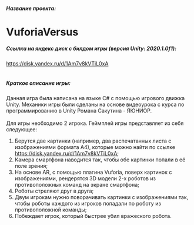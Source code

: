##### Название проекта: 
# VuforiaVersus
##### Ссылка на яндекс диск с билдом игры (версия Unity: 2020.1.0f1):
<https://disk.yandex.ru/d/1Am7v8kVTiL0xA>
<br/>
<br/>
##### Краткое описание игры:
Данная игра была написана на языке C# с помощью игрового движка Unity. 
Механики игры были сделаны на основе видеоурока с курса по программированию в Unity Романа Сакутина - ЯЮНИОР.
<br/>
<br/>
Для игры необходимо 2 игрока.
Геймплей игры представляет из себя следующее:
<br/>
1. Берутся две картинки (например, два распечатанных листа с изображениями формата А4), которые можно найти по ссылке https://disk.yandex.ru/d/1Am7v8kVTiL0xA;
2. Камера смартфона наводится так, чтобы обе картинки попали в её поле зрения;
3. На основе AR, с помощью плагина Vuforia, поверх картинок с изображениями, рендерятся 3D модели 2-х роботов из противоположных команд на экране смартфона;
4. Роботы стреляют друг в друга;
5. Двум игрокам нужно поворачивать картинки с изображениями так, чтобы роботы каждого из игроков попадали по роботу из противоположной команды;
6. Побеждает игрок, который быстрее убил вражеского робота.
<br/>